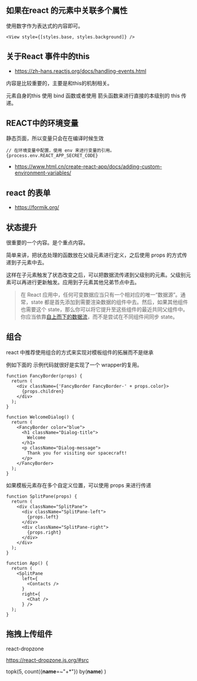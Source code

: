 ## 如果在react 的元素中关联多个属性
使用数字作为表达式的内容即可。
```
<View style={[styles.base, styles.background]} />

```



## 关于React 事件中的this 

- https://zh-hans.reactjs.org/docs/handling-events.html

内容是比较重要的，主要是和this的机制相关。

元素自身的this 使用 bind 函数或者使用 箭头函数来进行直接的本级别的 this 传递。

## REACT中的环境变量
静态页面，所以变量只会在在编译时候生效

```
// 在环境变量中配置，使用 env 来进行变量的引用。
{process.env.REACT_APP_SECRET_CODE}

```
- https://www.html.cn/create-react-app/docs/adding-custom-environment-variables/


## react 的表单

- https://formik.org/



## 状态提升

很重要的一个内容。是个重点内容。

简单来讲，把状态处理的函数放在父级元素进行定义，之后使用 props 的方式传递到子元素中去。

这样在子元素触发了状态改变之后，可以把数据流传递到父级别的元素。父级别元素可以再进行更新触发。应用到子元素其他兄弟节点中去。

> 在 React 应用中，任何可变数据应当只有一个相对应的唯一“数据源”。通常，state 都是首先添加到需要渲染数据的组件中去。然后，如果其他组件也需要这个 state，那么你可以将它提升至这些组件的最近共同父组件中。你应当依靠[自上而下的数据流](https://zh-hans.reactjs.org/docs/state-and-lifecycle.html#the-data-flows-down)，而不是尝试在不同组件间同步 state。



## 组合

react 中推荐使用组合的方式来实现对模板组件的拓展而不是继承

例如下面的 示例代码就很好是实现了一个 wrapper的复用。

```
function FancyBorder(props) {
  return (
    <div className={'FancyBorder FancyBorder-' + props.color}>
      {props.children}
    </div>
  );
}

function WelcomeDialog() {
  return (
    <FancyBorder color="blue">
      <h1 className="Dialog-title">
        Welcome
      </h1>
      <p className="Dialog-message">
        Thank you for visiting our spacecraft!
      </p>
    </FancyBorder>
  );
}
```

如果模板元素存在多个自定义位置，可以使用 props 来进行传递

```
function SplitPane(props) {
  return (
    <div className="SplitPane">
      <div className="SplitPane-left">
        {props.left}
      </div>
      <div className="SplitPane-right">
        {props.right}
      </div>
    </div>
  );
}

function App() {
  return (
    <SplitPane
      left={
        <Contacts />
      }
      right={
        <Chat />
      } />
  );
}
```

## 拖拽上传组件
react-dropzone

https://react-dropzone.js.org/#src





topk(5, count({__name__=~"+*"}) by(__name__) )
